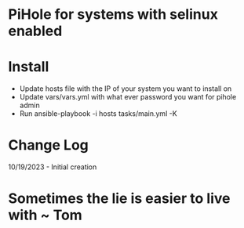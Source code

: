 # PiHole for systems with selinux enabled


# Install
* Update hosts file with the IP of your system you want to install on  
* Update vars/vars.yml with what ever password you want for pihole admin
* Run ansible-playbook -i hosts tasks/main.yml -K



# Change Log
10/19/2023 - Initial creation


# Sometimes the lie is easier to live with ~ Tom

